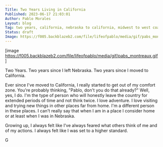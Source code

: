 ```yaml
---
Title: Two Years Living in California
Published: 2023-06-17 21:03:01
Author: Pablo Morales
Layout: blog
Tag: two years, california, nebraska to california, midwest to west coast, ope
Status: draft
Image: https://f005.backblazeb2.com/file/lifeofpablo/media/gif/pabs_montreaux.gif
---
```

[image https://f005.backblazeb2.com/file/lifeofpablo/media/gif/pabs_montreaux.gif]

Two Years. Two years since I left Nebraska. Two years since I moved to California. 


Ever since I've moved to California, I really started to get out of my comfort zone. You're probably thinking, "Pablo, don't you do that already?" Well, yes, I do. I'm the type of person who will honestly leave the country for extended periods of time and not think twice. I love adventure. I love visiting and trying new things in other places far from home. I'm a different person in these places. I can't really say that when I am in a place I consider home or at least when I was in Nebraska. 

Growing up, I always felt like I've always feared what others think of me and of my actions. I always felt like I was set to a higher standard.


G
